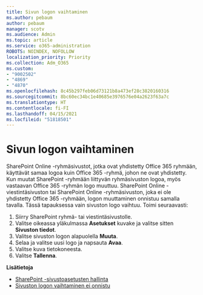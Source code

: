 ```yaml
---
title: Sivun logon vaihtaminen
ms.author: pebaum
author: pebaum
manager: scotv
ms.audience: Admin
ms.topic: article
ms.service: o365-administration
ROBOTS: NOINDEX, NOFOLLOW
localization_priority: Priority
ms.collection: Adm_O365
ms.custom:
- "9002502"
- "4869"
- "4870"
ms.openlocfilehash: 8c45b297feb06d73121b8a473ef28c3820160316
ms.sourcegitcommit: 8bc60ec34bc1e40685e3976576e04a2623f63a7c
ms.translationtype: HT
ms.contentlocale: fi-FI
ms.lasthandoff: 04/15/2021
ms.locfileid: "51818501"
---
```

# <a name="change-site-logo"></a>Sivun logon vaihtaminen

SharePoint Online -ryhmäsivustot, jotka ovat yhdistetty Office 365 ryhmään, käyttävät samaa logoa kuin Office 365 -ryhmä, johon ne ovat yhdistetty. Kun muutat SharePoint -ryhmään liittyvän ryhmäsivuston logoa, myös vastaavan Office 365 -ryhmän logo muuttuu. SharePoint Online -viestintäsivuston tai SharePoint Online -ryhmäsivuston, joka ei ole yhdistetty Office 365 -ryhmään, logon muuttaminen onnistuu samalla tavalla. Tässä tapauksessa vain sivuston logo vaihtuu. Toimi seuraavasti:

1. Siirry SharePoint ryhmä- tai viestintäsivustolle.
2. Valitse oikeassa yläkulmassa **Asetukset** kuvake ja valitse sitten **Sivuston tiedot**.
3. Valitse sivuston logon alapuolella **Muuta**.
4. Selaa ja valitse uusi logo ja napsauta **Avaa**.
5. Valitse kuva tietokoneesta.
6. Valitse **Tallenna**.

**Lisätietoja**

- [SharePoint -sivustoasetusten hallinta](https://support.office.com/article/manage-your-sharepoint-site-settings-8376034d-d0c7-446e-9178-6ab51c58df42)
- [Sivuston logon vaihtaminen ei onnistu](https://docs.microsoft.com/sharepoint/troubleshoot/sites/error-when-changing-o365-site-logo)

